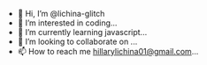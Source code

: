 - 👋 Hi, I’m @lichina-glitch
- 👀 I’m interested in coding...
- 🌱 I’m currently learning javascript...
- 💞️ I’m looking to collaborate on ...
- 📫 How to reach me hillarylichina01@gmail.com...

<!---
lichina-glitch/lichina-glitch is a ✨ special ✨ repository because its `README.md` (this file) appears on your GitHub profile.
You can click the Preview link to take a look at your changes.
--->
